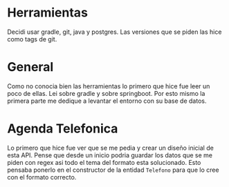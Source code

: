 # Herramientas
Decidi usar gradle, git, java y postgres.
Las versiones que se piden las hice como tags de git.

# General
Como no conocia bien las herramientas lo primero que hice fue leer un poco de ellas.
Lei sobre gradle y sobre springboot.
Por esto mismo la primera parte me dedique a levantar el entorno con su base de datos.

# Agenda Telefonica

Lo primero que hice fue ver que se me pedia y crear un diseño inicial de esta API.
Pense que desde un inicio podria guardar los datos que se me piden con regex asi todo el tema del formato esta solucionado.
Esto pensaba ponerlo en el constructor de la entidad `Telefono` para que lo cree con el formato correcto.


